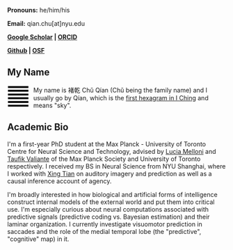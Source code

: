 **Pronouns:** he/him/his

**Email:** qian.chu[at]nyu.edu

**[Google Scholar](https://github.com/qian-chu) | [ORCID](https://orcid.org/0000-0003-2308-6102)**

**[Github](https://github.com/qian-chu) | [OSF](osf.io/kxda9)**

## My Name

<img src="figures/qian.jpg"
     alt="Qian hexagram"
     align="left"
     width="50" height="50"
     style="float: left; margin-right: 10px;" />

My name is 褚乾 Chǔ Qían (Chǔ being the family name) and I usually go by Qían, which is the [first hexagram in I Ching](https://en.wikipedia.org/wiki/I_Ching#Hexagrams) and means "sky".

## Academic Bio

I'm a first-year PhD student at the Max Planck - University of Toronto Centre for Neural Science and Technology, advised by [Lucia Melloni](https://www.aesthetics.mpg.de/en/the-institute/people/lucia-melloni-en.html) and [Taufik Valiante](https://surgery.utoronto.ca/faculty/taufik-valiante) of the Max Planck Society and University of Toronto respectively. I received my BS in Neural Science from NYU Shanghai, where I worked with [Xing Tian](https://bcs.shanghai.nyu.edu/en/peoples/faculty-affiliates/xing-tian) on auditory imagery and prediction as well as a causal inference account of agency.

I'm broadly interested in how biological and artificial forms of intelligence construct internal models of the external world and put them into critical use. I'm especially curious about neural computations associated with predictive signals (predictive coding vs. Bayesian estimation) and their laminar organization. I currently investigate visuomotor prediction in saccades and the role of the medial temporal lobe (the "predictive", "cognitive" map) in it.

